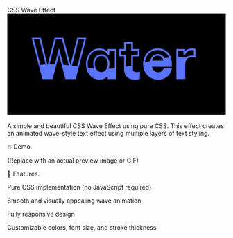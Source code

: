 CSS Wave Effect
![image alt](https://github.com/bdnath702/CSS-Wave-Effect/blob/main/Screenshot%20.png?raw=true)

A simple and beautiful CSS Wave Effect using pure CSS. This effect creates an animated wave-style text effect using multiple layers of text styling.

🔥 Demo.

 (Replace with an actual preview image or GIF)

🚀 Features.

Pure CSS implementation (no JavaScript required)

Smooth and visually appealing wave animation

Fully responsive design

Customizable colors, font size, and stroke thickness


